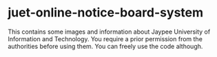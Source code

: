 # juet-online-notice-board-system
This contains some images and information about Jaypee University of Information and Technology.
You require a prior permission from the authorities before using them.
You can freely use the code although.
